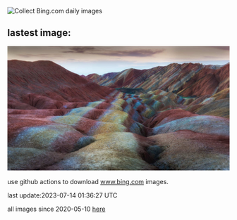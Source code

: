 ![Collect Bing.com daily images](https://github.com/counter2015/bing-daily-images/workflows/Collect%20Bing.com%20daily%20images/badge.svg)
## lastest image:
![](images/ZhangyeGeopark.jpg)

use github actions to download www.bing.com images.

last update:2023-07-14 01:36:27 UTC

all images since 2020-05-10 [here](https://github.com/counter2015/bing-daily-images/tree/master/images) 
